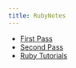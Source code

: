 ```yaml
---
title: RubyNotes
---
```

* [First Pass](FirstPass)
* [Second Pass](Ruby.SecondPass)
* [Ruby Tutorials](ruby.Tutorials)
